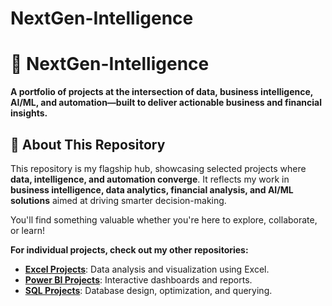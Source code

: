 # NextGen-Intelligence  
# 🚀 NextGen-Intelligence   
**A portfolio of projects at the intersection of data, business intelligence, AI/ML, and automation—built to deliver actionable business and financial insights.** 
  
## 🌟 **About This Repository**  
This repository is my flagship hub, showcasing selected projects where **data, intelligence, and automation converge**. It reflects my work in **business intelligence, data analytics, financial analysis, and AI/ML solutions** aimed at driving smarter decision-making.  

You'll find something valuable whether you're here to explore, collaborate, or learn!  

 **For individual projects, check out my other repositories:**

- **[Excel Projects](https://github.com/yahyakhan98/Excel-Projects.git)**: Data analysis and visualization using Excel.  
- **[Power BI Projects](https://github.com/yahyakhan98/Power-BI-Dashbords.git)**: Interactive dashboards and reports.  
- **[SQL Projects](https://github.com/yahyakhan98/Sql-Projects.git)**: Database design, optimization, and querying.


